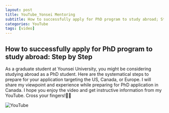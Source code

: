 ```yaml
---
layout: post
title: YouTube_Yonsei Mentoring
subtitle: How to successfully apply for PhD program to study abroad; Step by Step
categories: YouTube
tags: [video]
---
```


## How to successfully apply for PhD program to study abroad: Step by Step
As a graduate student at Younsei University, you might be considering studying abroad as a PhD student. Here are the systematical steps to prepare for your application targeting the US, Canada, or Europe. I will share my viewpoint and experience while preparing for PhD application in Canada. I hope you enjoy the video and get instructive information from my YouTube. Cross your fingers!🤞🏻 

![YouTube](https://youtu.be/ppwgoLeaBAQ)


